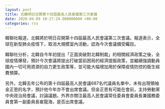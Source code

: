 ```yaml
---
layout: post
title: 北韓明日召開第十四屆最高人民會議第三次會議
date: 2020-04-09 10:27:24.000000000 +08:00
categories: rss
---
```


韓聯社報道，北韓將於明日召開第十四屆最高人民會議第三次會議。報道表示，全球在新型肺炎疫情下，取消大規模室內活動，認為今次會議備受矚目。

韓聯社分析，北韓自今年初提出「正面突破對北韓制裁」的相關經濟政策之後，全球疫情爆發，預計今次會議將提出打破當前困局的經濟提振政策，並繼續強調動員國內一切可用資源的自力更生政策等，並可能大幅增加用於保障疫情防控的衛生經費預算。

另外，北韓去年公布的第十四屆最高人民會議687名代議員名單中，未有出現領袖金正恩的名字，預計他今年亦不會出席會議。但金正恩有可能在會前，主持勞動黨中央政治局會議，討論議題。外界亦關注最高人民會議常任委員會委員長兼國務委員會第一副委員長崔龍海，是否出席會議。
